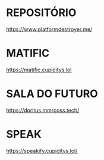# REPOSITÓRIO 
https://www.platformdestroyer.me/

# MATIFIC
https://matific.cupiditys.lol

# SALA DO FUTURO
https://doritus.mmrcoss.tech/

# SPEAK
https://speakify.cupiditys.lol/
